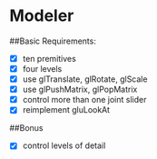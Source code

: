 Modeler
=============


##Basic Requirements:
- [x] ten premitives
- [x] four levels
- [x] use glTranslate, glRotate, glScale
- [x] use glPushMatrix, glPopMatrix
- [x] control more than one joint slider
- [x] reimplement gluLookAt

##Bonus
- [x] control levels of detail
